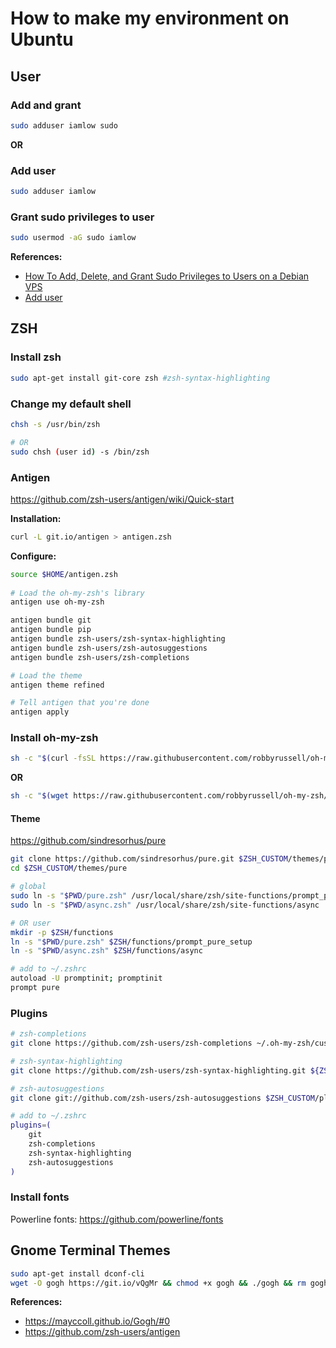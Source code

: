 # How to make my environment on Ubuntu

## User

### Add and grant

```sh
sudo adduser iamlow sudo
```

**OR**

### Add user

```sh
sudo adduser iamlow
```

### Grant sudo privileges to user

```sh
sudo usermod -aG sudo iamlow
```

**References:**

- [How To Add, Delete, and Grant Sudo Privileges to Users on a Debian VPS](https://www.digitalocean.com/community/tutorials/how-to-add-delete-and-grant-sudo-privileges-to-users-on-a-debian-vps)
- [Add user](https://twpower.github.io/31-add-user-in-ubuntu)

## ZSH

### Install zsh

```sh
sudo apt-get install git-core zsh #zsh-syntax-highlighting
```

### Change my default shell

```sh
chsh -s /usr/bin/zsh

# OR
sudo chsh (user id) -s /bin/zsh
```

### Antigen

https://github.com/zsh-users/antigen/wiki/Quick-start

**Installation:**

```sh
curl -L git.io/antigen > antigen.zsh
```

**Configure:**

```sh
source $HOME/antigen.zsh
    
# Load the oh-my-zsh's library
antigen use oh-my-zsh

antigen bundle git
antigen bundle pip
antigen bundle zsh-users/zsh-syntax-highlighting
antigen bundle zsh-users/zsh-autosuggestions
antigen bundle zsh-users/zsh-completions

# Load the theme
antigen theme refined

# Tell antigen that you're done
antigen apply
```

### Install oh-my-zsh

```sh
sh -c "$(curl -fsSL https://raw.githubusercontent.com/robbyrussell/oh-my-zsh/master/tools/install.sh)"
```

**OR**

```sh
sh -c "$(wget https://raw.githubusercontent.com/robbyrussell/oh-my-zsh/master/tools/install.sh -O -)"
```

#### Theme

https://github.com/sindresorhus/pure

```sh
git clone https://github.com/sindresorhus/pure.git $ZSH_CUSTOM/themes/pure
cd $ZSH_CUSTOM/themes/pure

# global
sudo ln -s "$PWD/pure.zsh" /usr/local/share/zsh/site-functions/prompt_pure_setup
sudo ln -s "$PWD/async.zsh" /usr/local/share/zsh/site-functions/async

# OR user
mkdir -p $ZSH/functions
ln -s "$PWD/pure.zsh" $ZSH/functions/prompt_pure_setup
ln -s "$PWD/async.zsh" $ZSH/functions/async

# add to ~/.zshrc
autoload -U promptinit; promptinit
prompt pure
```

### Plugins

```sh
# zsh-completions
git clone https://github.com/zsh-users/zsh-completions ~/.oh-my-zsh/custom/plugins/zsh-completions

# zsh-syntax-highlighting
git clone https://github.com/zsh-users/zsh-syntax-highlighting.git ${ZSH_CUSTOM:-~/.oh-my-zsh/custom}/plugins/zsh-syntax-highlighting

# zsh-autosuggestions
git clone git://github.com/zsh-users/zsh-autosuggestions $ZSH_CUSTOM/plugins/zsh-autosuggestions

# add to ~/.zshrc
plugins=(
    git
    zsh-completions
    zsh-syntax-highlighting
    zsh-autosuggestions
)
```

### Install fonts

Powerline fonts: https://github.com/powerline/fonts

## Gnome Terminal Themes

```sh
sudo apt-get install dconf-cli
wget -O gogh https://git.io/vQgMr && chmod +x gogh && ./gogh && rm gogh
```

**References:**

* https://mayccoll.github.io/Gogh/#0
* https://github.com/zsh-users/antigen
